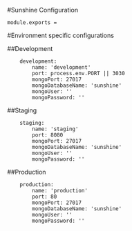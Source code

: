 #Sunshine Configuration

	module.exports =

#Environment specific configurations

##Development

		development:
			name: 'development'
			port: process.env.PORT || 3030
			mongoPort: 27017
			mongoDatabaseName: 'sunshine'
			mongoUser: ''
			mongoPassword: ''

##Staging

		staging:
			name: 'staging'
			port: 8080
			mongoPort: 27017
			mongoDatabaseName: 'sunshine'
			mongoUser: ''
			mongoPassword: ''

##Production

		production:
			name: 'production'
			port: 80
			mongoPort: 27017
			mongoDatabaseName: 'sunshine'
			mongoUser: ''
			mongoPassword: ''
